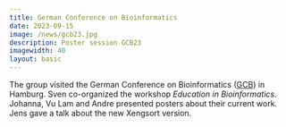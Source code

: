 ```yaml
---
title: German Conference on Bioinformatics 
date: 2023-09-15
image: /news/gcb23.jpg
description: Poster session GCB23
imagewidth: 40
layout: basic
---
```


The group visited the German Conference on Bioinformatics ([GCB](https://gcb2023.de/)) in Hamburg.
Sven co-organized the workshop *Education in Bioinformatics*.
Johanna, Vu Lam and Andre presented posters about their current work.
Jens gave a talk about the new Xengsort version.
